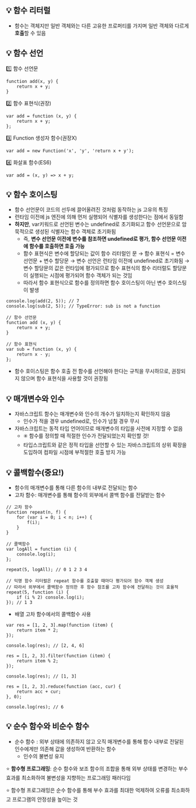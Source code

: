 ## :bulb: 함수 리터럴

- 함수는 객체지만 일반 객체와는 다른 고유한 프로퍼티를 가지며 일반 객체와 다르게 **호출**할 수 있음


## :bulb: 함수 선언

:one: 함수 선언문

```
function add(x, y) {
    return x + y;
}
```

:two: 함수 표현식(권장)

```
var add = function (x, y) {
    return x + y;
};
```

:three: Function 생성자 함수(권장X)

```
var add = new Function('x', 'y', 'return x + y');
```

:four: 화살표 함수(ES6)

```
var add = (x, y) => x + y;
```

## :bulb: 함수 호이스팅
-  함수 선언문이 코드의 선두에 끌어올려진 것처럼 동작하는 js 고유의 특징
- 런타임 이전에 js 엔진에 의해 먼저 실행되어 식별자를 생성한다는 점에서 동일함
- **하지만**, var키워드로 선언된 변수는 undefined로 초기화되고 함수 선언문으로 암묵적으로 생성된 식별자는 함수 객체로 초기화됨  
    - 즉, **변수 선언문 이전에 변수를 참조하면 undefined로 평가, 함수 선언문 이전에 함수를 호출하면 호출 가능**
    - 함수 표현식은 변수에 할당되는 값이 함수 리터럴인 문 → 함수 표현식 = 변수 선언문 + 변수 할당문 → 변수 선언은 런타임 이전에 undefined로 초기화됨 → 변수 할당문의 값은 런타임에 평가되므로 함수 표현식의 함수 리터럴도 할당문이 실행되는 시점에 평가되어 함수 객체가 되는 것임
    - 따라서 함수 표현식으로 함수를 정의하면 함수 호이스팅이 아닌 변수 호이스팅이 발생
```
console.log(add(2, 5)); // 7
console.log(sub(2, 5)); // TypeError: sub is not a function

// 함수 선언문
function add (x, y) {
    return x + y;
}

// 함수 표현식
var sub = function (x, y) {
    return x - y;
};
```
- 함수 호이스팅은 함수 호출 전 함수를 선언해야 한다는 규칙을 무시하므로, 권장되지 않으며 함수 표현식을 사용할 것이 권장됨

## :bulb: 매개변수와 인수
- 자바스크립트 함수는 매개변수와 인수의 개수가 일치하는지 확인하지 않음
    - 인수가 적을 경우 undefined로, 인수가 넘칠 경우 무시
- 자바스크립트는 동적 타입 언어이므로 매개변수의 타입을 사전에 지정할 수 없음
    - :eight_spoked_asterisk: 함수를 정의할 때 적절한 인수가 전달되었는지 확인할 것!
    - 타입스크립트와 같은 정적 타입을 선언할 수 있는 자바스크립트의 상위 확장을 도입하여 컴파일 시점에 부적절한 호출 방지 가능

## :bulb: 콜백함수(중요!)
- 함수의 매개변수를 통해 다른 함수의 내부로 전달되는 함수
- 고차 함수: 매개변수를 통해 함수의 외부에서 콜백 함수를 전달받는 함수
```
// 고차 함수
function repeat(n, f) {
    for (var i = 0; i < n; i++) {
        f(i); 
    }
}

// 콜백함수
var logAll = function (i) {
    console.log(i);
};

repeat(5, logAll); // 0 1 2 3 4

// 익명 함수 리터럴은 repeat 함수를 호출할 때마다 평가되어 함수 객체 생성
// 따라서 외부에서 콜백함수 정의한 후 함수 참조를 고차 함수에 전달하는 것이 효율적
repeat(5, function (i) {
    if (i % 2) console.log(i);
}); // 1 3
```

- 배열 고차 함수에서의 콜백함수 사용
```
var res = [1, 2, 3].map(function (item) {
    return item * 2;
});

console.log(res); // [2, 4, 6]

res = [1, 2, 3].filter(function (item) {
    return item % 2; 
});

console.log(res); // [1, 3]

res = [1, 2, 3].reduce(function (acc, cur) {
    return acc + cur;
}, 0);

console.log(res); // 6
```

## :bulb: 순수 함수와 비순수 함수
- 순수 함수 : 외부 상태에 의존하지 않고 오직 매개변수를 통해 함수 내부로 전달된 인수에게만 의존해 값을 생성하여 반환하는 함수
    - 인수의 불변성 유지

:star: **함수형 프로그래밍**: 순수 함수와 보조 함수의 조합을 통해 외부 상태를 변경하는 부수 효과를 최소화하여 불변성을 지향하는 프로그래밍 패러다임

:star: 함수형 프로그래밍은 순수 함수를 통해 부수 효과를 최대한 억제하여 오류를 최소화하고 프로그램의 안정성을 높이는 것